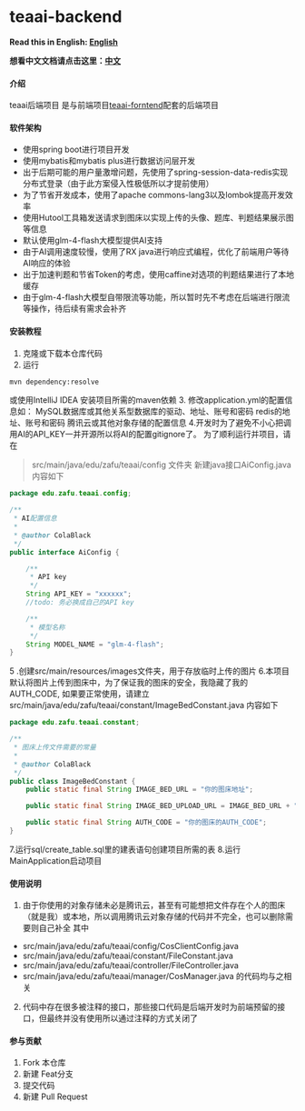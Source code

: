 # teaai-backend

**Read this in English: [English](README_en.md)**

**想看中文文档请点击这里：[中文](README.md)**

#### 介绍
teaai后端项目
是与前端项目[teaai-forntend](https://gitee.com/colablack/teaai-frontend)配套的后端项目

#### 软件架构

- 使用spring boot进行项目开发
- 使用mybatis和mybatis plus进行数据访问层开发
- 出于后期可能的用户量激增问题，先使用了spring-session-data-redis实现分布式登录（由于此方案侵入性极低所以才提前使用）
- 为了节省开发成本，使用了apache commons-lang3以及lombok提高开发效率
- 使用Hutool工具箱发送请求到图床以实现上传的头像、题库、判题结果展示图等信息
- 默认使用glm-4-flash大模型提供AI支持
- 由于AI调用速度较慢，使用了RX java进行响应式编程，优化了前端用户等待AI响应的体验
- 出于加速判题和节省Token的考虑，使用caffine对选项的判题结果进行了本地缓存
- 由于glm-4-flash大模型自带限流等功能，所以暂时先不考虑在后端进行限流等操作，待后续有需求会补齐

#### 安装教程

1.  克隆或下载本仓库代码
2. 运行
```bash
mvn dependency:resolve
```
或使用IntelliJ IDEA
安装项目所需的maven依赖
3. 修改application.yml的配置信息如：
MySQL数据库或其他关系型数据库的驱动、地址、账号和密码
redis的地址、账号和密码
腾讯云或其他对象存储的配置信息
4.开发时为了避免不小心把调用AI的API_KEY一并开源所以将AI的配置gitignore了。
为了顺利运行并项目，请在
> src/main/java/edu/zafu/teaai/config
文件夹
新建java接口AiConfig.java
内容如下
```java
package edu.zafu.teaai.config;

/**
 * AI配置信息
 *
 * @author ColaBlack
 */
public interface AiConfig {

    /**
     * API key
     */
    String API_KEY = "xxxxxx";
    //todo: 务必换成自己的API key

    /**
     * 模型名称
     */
    String MODEL_NAME = "glm-4-flash";
}

```

5 .创建src/main/resources/images文件夹，用于存放临时上传的图片
6.本项目默认将图片上传到图床中，为了保证我的图床的安全，我隐藏了我的AUTH_CODE,
如果要正常使用，请建立src/main/java/edu/zafu/teaai/constant/ImageBedConstant.java
内容如下
```java
package edu.zafu.teaai.constant;

/**
 * 图床上传文件需要的常量
 *
 * @author ColaBlack
 */
public class ImageBedConstant {
    public static final String IMAGE_BED_URL = "你的图床地址";

    public static final String IMAGE_BED_UPLOAD_URL = IMAGE_BED_URL + "/upload";

    public static final String AUTH_CODE = "你的图床的AUTH_CODE";
}
```
7.运行sql/create_table.sql里的建表语句创建项目所需的表
8.运行MainApplication启动项目

#### 使用说明

1.  由于你使用的对象存储未必是腾讯云，甚至有可能想把文件存在个人的图床（就是我）或本地，所以调用腾讯云对象存储的代码并不完全，也可以删除需要则自己补全
其中
- src/main/java/edu/zafu/teaai/config/CosClientConfig.java
- src/main/java/edu/zafu/teaai/constant/FileConstant.java
- src/main/java/edu/zafu/teaai/controller/FileController.java
- src/main/java/edu/zafu/teaai/manager/CosManager.java
的代码均与之相关

2. 代码中存在很多被注释的接口，那些接口代码是后端开发时为前端预留的接口，但最终并没有使用所以通过注释的方式关闭了

#### 参与贡献

1.  Fork 本仓库
2.  新建 Feat分支
3.  提交代码
4.  新建 Pull Request
